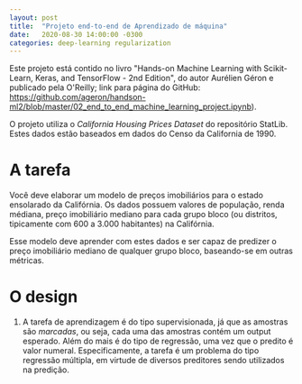```yaml
---
layout: post
title:  "Projeto end-to-end de Aprendizado de máquina"
date:   2020-08-30 14:00:00 -0300
categories: deep-learning regularization
---
```

Este projeto está contido no livro "Hands-on Machine Learning with Scikit-Learn, Keras, and TensorFlow - 2nd Edition", do autor Aurélien Géron e publicado pela O'Reilly; link para página do GitHub: https://github.com/ageron/handson-ml2/blob/master/02_end_to_end_machine_learning_project.ipynb). 

O projeto utiliza o *California Housing Prices Dataset* do repositório StatLib. Estes dados estão baseados em dados do Censo da California de 1990.

# A tarefa
Você deve elaborar um modelo de preços imobiliários para o estado ensolarado da Califórnia. Os dados possuem valores de população, renda médiana, preço imobiliário mediano para cada grupo bloco (ou distritos, tipicamente com 600 a 3.000 habitantes) na Califórnia.

Esse modelo deve aprender com estes dados e ser capaz de predizer o preço imobiliário mediano de qualquer grupo bloco, baseando-se em outras métricas.

# O design 
1. A tarefa de aprendizagem é do tipo supervisionada, já que as amostras são *marcadas*, ou seja, cada uma das amostras contém um output esperado. Além do mais é do tipo de regressão, uma vez que o predito é valor numeral. Especificamente, a tarefa é um problema do tipo regressão múltipla, em virtude de diversos preditores sendo utilizados na predição.   



